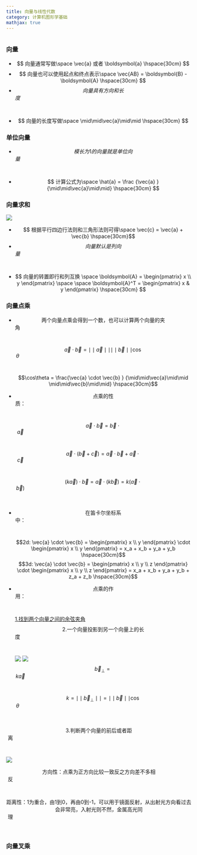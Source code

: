 ```yaml
---
title: 向量与线性代数
category: 计算机图形学基础
mathjax: true
---
```



<div style="overflow-x:hidden">

### 向量 
- $$ 向量通常写做\space \vec{a} 或者 \boldsymbol{a} \hspace{30cm} $$
- $$ 向量也可以使用起点和终点表示\space \vec{AB} = \boldsymbol{B} - \boldsymbol{A} \hspace{30cm} $$
- $$ 向量具有方向和长度 \hspace{30cm}$$
- $$ 向量的长度写做\space \mid\mid\vec{a}\mid\mid \hspace{30cm} $$

### 单位向量
- $$ 模长为1的向量就是单位向量 \hspace{30cm} $$
- $$ 计算公式为\space \hat{a} = \frac {\vec{a} } {\mid\mid\vec{a}\mid\mid} \hspace{30cm} $$

### 向量求和
![  ](https://img-blog.csdnimg.cn/img_convert/4dcd173bc2fdc1170e0ae119797f353f.png)

- $$ 根据平行四边行法则和三角形法则可得\space \vec{c} = \vec{a} + \vec{b} \hspace{30cm}$$
- $$ 向量默认是列向量 \hspace{30cm}$$
- $$ 向量的转置即行和列互换 \space \boldsymbol{A} = \begin{pmatrix} x \\ y \end{pmatrix} \space \space \boldsymbol{A}^T = \begin{pmatrix} x & y \end{pmatrix} \hspace{30cm} $$

### 向量点乘
- $$\text{两个向量点乘会得到一个数，也可以计算两个向量的夹角} \hspace{30cm}$$
$$\vec{a} \cdot \vec{b}= {\mid\mid\vec{a}\mid\mid}{\mid\mid\vec{b}\mid\mid} \cos\theta \hspace{30cm}$$
$$\cos\theta = \frac{\vec{a} \cdot \vec{b} } {\mid\mid\vec{a}\mid\mid \mid\mid\vec{b}\mid\mid} \hspace{30cm}$$
- $$\text{点乘的性质：} \hspace{30cm}$$
$$\vec{a} \cdot \vec{b} = \vec{b} \cdot \vec{a} \hspace{30cm}$$
$$\vec{a} \cdot \left( \vec{b} + \vec{c} \right) = \vec{a} \cdot \vec{b} + \vec{a} \cdot \vec{c} \hspace{30cm}$$
$$ \left(k\vec{a} \right) \cdot \vec{b} = \vec{a} \cdot \left(k\vec{b} \right) = k\left(\vec{a} \cdot \vec{b} \right) \hspace{30cm}$$

- $$\text{在笛卡尔坐标系中：} \hspace{30cm}$$
$$2d: \vec{a} \cdot \vec{b} = \begin{pmatrix} x \\ y \end{pmatrix} \cdot \begin{pmatrix} x \\ y \end{pmatrix} = x_a + x_b + y_a + y_b  \hspace{30cm}$$
$$3d: \vec{a} \cdot \vec{b} = \begin{pmatrix} x \\ y \\ z \end{pmatrix} \cdot \begin{pmatrix} x \\ y \\ z \end{pmatrix} = x_a + x_b + y_a + y_b + z_a + z_b  \hspace{30cm}$$

- $$\text{点乘的作用：} \hspace{30cm}$$
[1.找到两个向量之间的余弦夹角](#向量点乘)
$$\text{2.一个向量投影到另一个向量上的长度} \hspace{30cm}$$ 
![](https://img-blog.csdnimg.cn/img_convert/1c322f4d029573752e7f90f9c2565d5a.png)
![](https://img-blog.csdnimg.cn/img_convert/258841074cadcda274127d12c7f6aff9.png)
$$\vec{b}_\bot = k\vec{a} \hspace{30cm}$$
$$k = \mid\mid\vec{b}_\bot\mid\mid = \mid\mid\vec{b}\mid\mid\cos\theta \hspace{30cm}$$

$$\text{3.判断两个向量的前后或者距离} \hspace{30cm}$$ 
![](https://img-blog.csdnimg.cn/img_convert/29003635d4185a652c45c133ae395e41.png)

$$\text{方向性：点乘为正方向比较一致反之方向差不多相反} \hspace{30cm}$$ 
$$\text{距离性：1为重合，由1到0，再由0到-1，可以用于镜面反射，从出射光方向看过去会非常亮，入射光则不然，金属高光同理} \hspace{30cm}$$ 



### 向量叉乘


</div>



